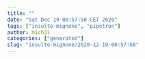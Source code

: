 ```yaml
---
title: ""
date: "Sat Dec 19 00:57:50 CET 2020"
tags: ["insulte-mignone", "pipotron"]
author: m1ch3l
categories: ["generated"]
slug: "insulte-mignone/2020-12-19-00:57:50"
---
```



